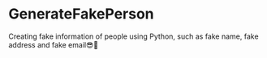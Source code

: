 # GenerateFakePerson
Creating fake information of people using Python, such as fake name, fake address and fake email😎💚

